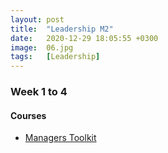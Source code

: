 ```yaml
---
layout: post
title:  "Leadership M2"
date:   2020-12-29 18:05:55 +0300
image:  06.jpg
tags:   [Leadership]
---
```

### Week 1 to 4
#### Courses
* [Managers Toolkit](https://www.coursera.org/learn/people-management)


[jekyll-docs]: https://jekyllrb.com/docs/home
[jekyll-gh]:   https://github.com/jekyll/jekyll
[jekyll-talk]: https://talk.jekyllrb.com/
